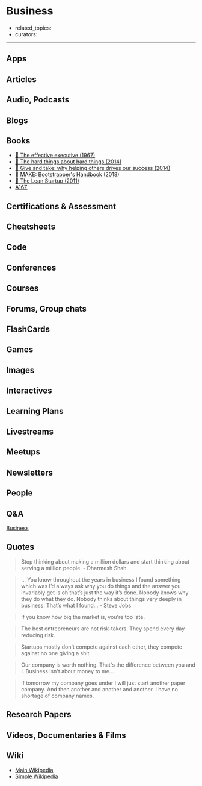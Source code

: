 # Business

- related_topics:
- curators:

------

## Apps


## Articles

## Audio, Podcasts

## Blogs

## Books
- [📕 The effective executive (1967)](http://www.goodreads.com/book/show/48019.The_Effective_Executive)
- [📕 The hard things about hard things (2014)](http://www.goodreads.com/book/show/18176747-the-hard-thing-about-hard-things)
- [📕 Give and take: why helping others drives our success (2014)](http://www.goodreads.com/book/show/16158498-give-and-take)
- [📕 MAKE: Bootstrapper's Handbook (2018)](https://www.goodreads.com/book/show/39165640-make)
- [📕 The Lean Startup (2011)](https://www.goodreads.com/book/show/10127019-the-lean-startup)
- [A16Z](https://a16z.com/)

## Certifications & Assessment

## Cheatsheets

## Code

## Conferences

## Courses

## Forums, Group chats

## FlashCards

## Games

## Images

## Interactives

## Learning Plans

## Livestreams

## Meetups

## Newsletters

## People

## Q&A

[Business](https://www.quora.com/topic/Business)

## Quotes
> Stop thinking about making a million dollars and start thinking about serving a million people. - Dharmesh Shah

> … You know throughout the years in business I found something which was I’d always ask why you do things and the answer you invariably get is oh that’s just the way it’s done. Nobody knows why they do what they do. Nobody thinks about things very deeply in business. That’s what I found… - Steve Jobs

> If you know how big the market is, you're too late.

> The best entrepreneurs are not risk-takers. They spend every day reducing risk.

> Startups mostly don't compete against each other, they compete against no one giving a shit.

> Our company is worth nothing. That's the difference between you and I. Business isn't about money to me...

> If tomorrow my company goes under I will just start another paper company. And then another and another and another. I have no shortage of company names.

## Research Papers

## Videos, Documentaries & Films

## Wiki

- [Main Wikipedia](https://en.wikipedia.org/wiki/Business)
- [Simple Wikipedia](https://simple.wikipedia.org/wiki/Business)
